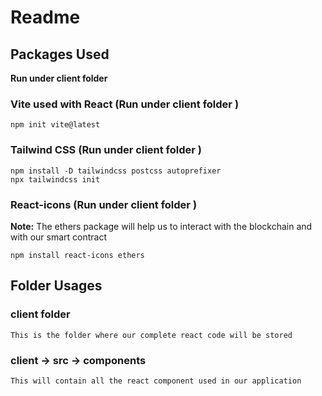 # Readme



## Packages Used

**Run under client folder** 

### Vite used with React (**Run under client folder** )

```
npm init vite@latest
```

### Tailwind CSS (**Run under client folder** )

```
npm install -D tailwindcss postcss autoprefixer
npx tailwindcss init
```

### React-icons (**Run under client folder** )

**Note:** The ethers package will help us to interact with the blockchain and with our smart contract

```
npm install react-icons ethers
```











## Folder Usages

### client folder

```
This is the folder where our complete react code will be stored
```

### client -> src -> components

```
This will contain all the react component used in our application
```

